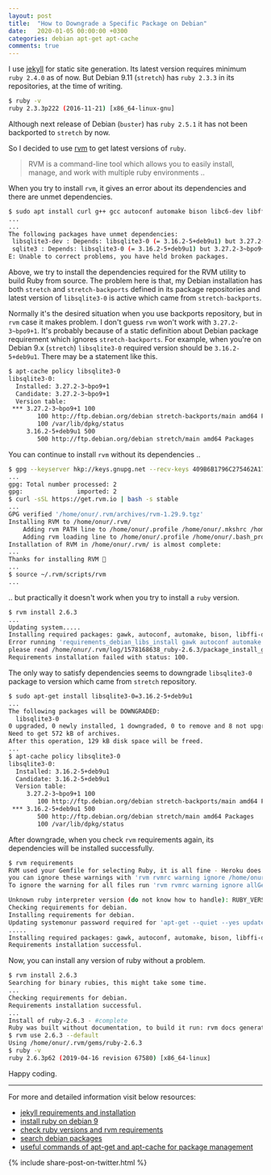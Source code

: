```yaml
---
layout: post
title:  "How to Downgrade a Specific Package on Debian"
date:   2020-01-05 00:00:00 +0300
categories: debian apt-get apt-cache
comments: true
---
```


I use [jekyll](https://jekyllrb.com/) for static site generation. Its latest version requires minimum `ruby 2.4.0` as of now. But Debian 9.11 (`stretch`) has `ruby 2.3.3` in its repositories, at the time of writing.

```bash
$ ruby -v
ruby 2.3.3p222 (2016-11-21) [x86_64-linux-gnu]
```

Although next release of Debian (`buster`) has `ruby 2.5.1` it has not been backported to `stretch` by now.

So I decided to use [rvm](https://rvm.io/) to get latest versions of `ruby`.
> RVM is a command-line tool which allows you to easily install, manage, and work with multiple ruby environments ..

When you try to install `rvm`, it gives an error about its dependencies and there are unmet dependencies.

```bash
$ sudo apt install curl g++ gcc autoconf automake bison libc6-dev libffi-dev libgdbm-dev libncurses5-dev libsqlite3-dev libtool libyaml-dev make pkg-config sqlite3 zlib1g-dev libgmp-dev libreadline-dev libssl-dev
...
...
The following packages have unmet dependencies:
 libsqlite3-dev : Depends: libsqlite3-0 (= 3.16.2-5+deb9u1) but 3.27.2-3~bpo9+1 is to be installed
 sqlite3 : Depends: libsqlite3-0 (= 3.16.2-5+deb9u1) but 3.27.2-3~bpo9+1 is to be installed
E: Unable to correct problems, you have held broken packages.
```

Above, we try to install the dependencies required for the RVM utility to build Ruby from source. The problem here is that, my Debian installation has both `stretch` and `stretch-backports` defined in its package repositories and latest version of `libsqlite3-0` is active which came from `stretch-backports`.

Normally it's the desired situation when you use backports repository, but in `rvm` case it makes problem. I don't guess `rvm` won't work with `3.27.2-3~bpo9+1`. It's probably because of a static definition about Debian package requirement which ignores `stretch-backports`. For example, when you're on Debian 9.x (`stretch`) `libsqlite3-0` required version should be `3.16.2-5+deb9u1`. There may be a statement like this.

```bash
$ apt-cache policy libsqlite3-0
libsqlite3-0:
  Installed: 3.27.2-3~bpo9+1
  Candidate: 3.27.2-3~bpo9+1
  Version table:
 *** 3.27.2-3~bpo9+1 100
        100 http://ftp.debian.org/debian stretch-backports/main amd64 Packages
        100 /var/lib/dpkg/status
     3.16.2-5+deb9u1 500
        500 http://ftp.debian.org/debian stretch/main amd64 Packages
```

You can continue to install `rvm` without its dependencies ..

```bash
$ gpg --keyserver hkp://keys.gnupg.net --recv-keys 409B6B1796C275462A1703113804BB82D39DC0E3 7D2BAF1CF37B13E2069D6956105BD0E739499BDB
...
gpg: Total number processed: 2
gpg:               imported: 2
$ curl -sSL https://get.rvm.io | bash -s stable
...
GPG verified '/home/onur/.rvm/archives/rvm-1.29.9.tgz'
Installing RVM to /home/onur/.rvm/
    Adding rvm PATH line to /home/onur/.profile /home/onur/.mkshrc /home/onur/.bashrc /home/onur/.zshrc.
    Adding rvm loading line to /home/onur/.profile /home/onur/.bash_profile /home/onur/.zlogin.
Installation of RVM in /home/onur/.rvm/ is almost complete:
...
Thanks for installing RVM 🙏
...
$ source ~/.rvm/scripts/rvm
...
```

.. but practically it doesn't work when you try to install a `ruby` version.

```bash
$ rvm install 2.6.3
...
Updating system.....
Installing required packages: gawk, autoconf, automake, bison, libffi-dev, libgdbm-dev, libncurses5-dev, libsqlite3-dev, libtool, libyaml-dev, sqlite3, libgmp-dev, libreadline-dev, libssl-dev.....
Error running 'requirements_debian_libs_install gawk autoconf automake bison libffi-dev libgdbm-dev libncurses5-dev libsqlite3-dev libtool libyaml-dev sqlite3 libgmp-dev libreadline-dev libssl-dev',
please read /home/onur/.rvm/log/1578168638_ruby-2.6.3/package_install_gawk_autoconf_automake_bison_libffi-dev_libgdbm-dev_libncurses5-dev_libsqlite3-dev_libtool_libyaml-dev_sqlite3_libgmp-dev_libreadline-dev_libssl-dev.log
Requirements installation failed with status: 100.
```

The only way to satisfy dependencies seems to downgrade `libsqlite3-0` package to version which came from `stretch` repository.

```bash
$ sudo apt-get install libsqlite3-0=3.16.2-5+deb9u1
...
The following packages will be DOWNGRADED:
  libsqlite3-0
0 upgraded, 0 newly installed, 1 downgraded, 0 to remove and 8 not upgraded.
Need to get 572 kB of archives.
After this operation, 129 kB disk space will be freed.
...
$ apt-cache policy libsqlite3-0
libsqlite3-0:
  Installed: 3.16.2-5+deb9u1
  Candidate: 3.16.2-5+deb9u1
  Version table:
     3.27.2-3~bpo9+1 100
        100 http://ftp.debian.org/debian stretch-backports/main amd64 Packages
 *** 3.16.2-5+deb9u1 500
        500 http://ftp.debian.org/debian stretch/main amd64 Packages
        100 /var/lib/dpkg/status
```

After downgrade, when you check `rvm` requirements again, its dependencies will be installed successfully.

```bash
$ rvm requirements
RVM used your Gemfile for selecting Ruby, it is all fine - Heroku does that too,
you can ignore these warnings with 'rvm rvmrc warning ignore /home/onur/github/csonuryilmaz/csonuryilmaz.github.io/Gemfile'.
To ignore the warning for all files run 'rvm rvmrc warning ignore allGemfiles'.

Unknown ruby interpreter version (do not know how to handle): RUBY_VERSION.
Checking requirements for debian.
Installing requirements for debian.
Updating systemonur password required for 'apt-get --quiet --yes update':
.....
Installing required packages: gawk, autoconf, automake, bison, libffi-dev, libgdbm-dev, libncurses5-dev, libsqlite3-dev, libtool, libyaml-dev, sqlite3, libgmp-dev, libreadline-dev, libssl-dev................
Requirements installation successful.
```

Now, you can install any version of ruby without a problem.

```bash
$ rvm install 2.6.3
Searching for binary rubies, this might take some time.
...
Checking requirements for debian.
Requirements installation successful.
...
Install of ruby-2.6.3 - #complete
Ruby was built without documentation, to build it run: rvm docs generate-ri
$ rvm use 2.6.3 --default
Using /home/onur/.rvm/gems/ruby-2.6.3
$ ruby -v
ruby 2.6.3p62 (2019-04-16 revision 67580) [x86_64-linux]
```

Happy coding.

---

For more and detailed information visit below resources:

- [jekyll requirements and installation](https://jekyllrb.com/docs/installation/)
- [install ruby on debian 9](https://linuxize.com/post/how-to-install-ruby-on-debian-9/)
- [check ruby versions and rvm requirements](https://stackoverflow.com/a/18947112/1750142)
- [search debian packages](https://www.debian.org/distrib/packages#search_packages)
- [useful commands of apt-get and apt-cache for package management](https://www.tecmint.com/useful-basic-commands-of-apt-get-and-apt-cache-for-package-management/)

{% include share-post-on-twitter.html %}

